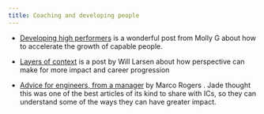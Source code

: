 ```yaml
---
title: Coaching and developing people
---
```


* [Developing high performers](https://mollyg.substack.com/p/developing-high-performers) is a wonderful post from Molly G about how to accelerate the growth of capable people.

* [Layers of context](https://lethain.com/layers-of-context/) is a post by Will Larsen about how perspective can make for more impact and career progression

* [Advice for engineers, from a manager](https://marcorogers.com/blog/advice-for-engineers-from-a-manager) by Marco Rogers . Jade thought this was one of the best articles of its kind to share with ICs, so they can understand some of the ways they can have greater impact.